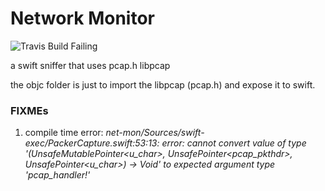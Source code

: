 # Network Monitor
![Travis Build Failing](https://raw.github.com/dwyl/learn-travis/master/images/06-travis-build-failing.png "Travis Build Failing")

a swift sniffer that uses pcap.h libpcap

the objc folder is just to import the libpcap (pcap.h) and expose it to swift.

### FIXMEs
1. compile time error: _net-mon/Sources/swift-exec/PackerCapture.swift:53:13: error: cannot convert value of type '(UnsafeMutablePointer<u_char>, UnsafePointer<pcap_pkthdr>, UnsafePointer<u_char>) -> Void' to expected argument type 'pcap_handler!'_
